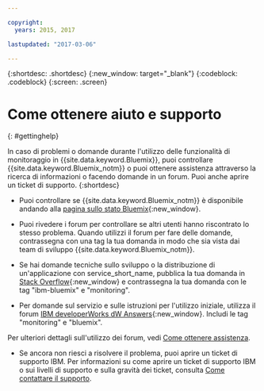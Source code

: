 ```yaml
---

copyright:
  years: 2015, 2017

lastupdated: "2017-03-06"

---
```



{:shortdesc: .shortdesc}
{:new_window: target="_blank"}
{:codeblock: .codeblock}
{:screen: .screen}


# Come ottenere aiuto e supporto 
{: #gettinghelp}

In caso di problemi o domande durante l'utilizzo delle funzionalità di monitoraggio in {{site.data.keyword.Bluemix}}, puoi controllare {{site.data.keyword.Bluemix_notm}} o puoi ottenere assistenza attraverso la ricerca di informazioni o facendo domande in un forum. Puoi anche aprire un ticket di supporto.
{:shortdesc}

* Puoi controllare se {{site.data.keyword.Bluemix_notm}} è disponibile andando alla [pagina sullo stato Bluemix](https://developer.ibm.com/bluemix/support/#status){:new_window}.

* Puoi rivedere i forum per controllare se altri utenti hanno riscontrato lo stesso problema. Quando utilizzi il forum per fare delle domande, contrassegna con una tag la tua domanda in modo che sia vista dai team di sviluppo {{site.data.keyword.Bluemix_notm}}.
<!--Insert the appropriate Stack Overflow tag for your service for <service_keyword> in URL and text below:  -->
  * Se hai domande tecniche sullo sviluppo o la distribuzione di un'applicazione con service_short_name, pubblica la tua domanda in [Stack Overflow](http://stackoverflow.com/search?q=monitoring+ibm-bluemix){:new_window} e contrassegna la tua domanda con le tag "ibm-bluemix" e "monitoring".
<!--Insert the appropriate dW Answers tag for your service for <service_keyword> in URL below:  -->
  * Per domande sul servizio e sulle istruzioni per l'utilizzo iniziale, utilizza il forum [IBM developerWorks dW Answers](https://developer.ibm.com/answers/topics/monitoring/?smartspace=bluemix){:new_window}. Includi le tag  "monitoring" e "bluemix".

Per ulteriori dettagli sull'utilizzo dei forum, vedi [Come ottenere assistenza](https://www.{DomainName}/docs/support/index.html#getting-help).

* Se ancora non riesci a risolvere il problema, puoi aprire un ticket di supporto IBM. Per informazioni su come aprire un ticket di supporto IBM o sui livelli di supporto e sulla gravità dei ticket, consulta [Come contattare il supporto](https://www.{DomainName}/docs/support/index.html#contacting-support).

